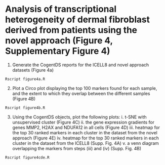 # Analysis of transcriptional heterogeneity of dermal fibroblast derived from patients using the novel approach (Figure 4, Supplementary Figure 4)

1. Generate the CogentDS reports for the ICELL8 and novel approach datasets (Figure 4a)
```
Rscript figure4a.R
```

2. Plot a Circo plot displaying the top 100 markers found for each sample, and the extent to which they overlap between the different samples (Figure 4B)
```
Rscript figure4b.R
```

3. Using the CogentDS objects, plot the following plots:
  i. t-SNE with unsupervised cluster (Figure 4C)
  ii. the gene expression gradients for genes MMP2, H2AX and NDUFA12 in all cells (Figure 4D)
  iii. heatmap for the top 30 ranked markers in each cluster in the dataset from the novel approach (Figure 4E)
  iv. heatmap for the top 30 ranked markers in each cluster in the dataset from the ICELL8 (Supp. Fig. 4A)
  v. a venn diagram overlapping the markers from steps (iii) and (iv) (Supp. Fig. 4B)
```
Rscript figure4cde.R
```
